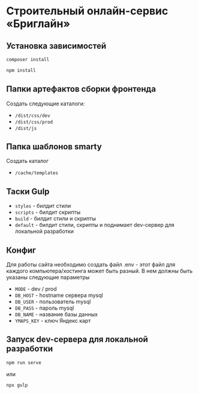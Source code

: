 # Строительный онлайн-сервис «Бриглайн»

## Установка зависимостей

```bash
composer install
```

```bash
npm install
```

## Папки артефактов сборки фронтенда

Создать следующие каталоги:

- `/dist/css/dev`
- `/dist/css/prod`
- `/dist/js`

## Папка шаблонов smarty

Создать каталог
- `/cache/templates`

## Таски Gulp

- `styles` - билдит стили
- `scripts` - билдит скрипты
- `build` - билдит стили и скрипты
- `default` - билдит стили, скрипты и поднимает dev-сервер для локальной разработки

## Конфиг

Для работы сайта необходимо создать файл .env - этот файл для каждого компьютера/хостинга может быть разный. В нем должны быть указаны следующие параметры
- `MODE` - dev / prod
- `DB_HOST` - hostname сервера mysql
- `DB_USER` - пользователь mysql
- `DB_PASS` - пароль mysql
- `DB_NAME` - название базы данных
- `YMAPS_KEY` - ключ Яндекс карт

## Запуск dev-сервера для локальной разработки

```bash
npm run serve
```

или

```bash
npx gulp
```
